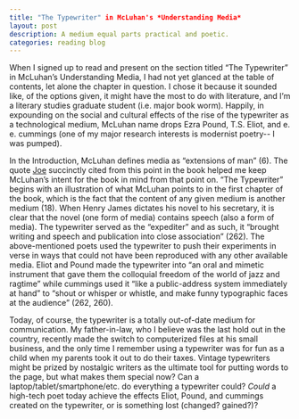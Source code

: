 ```yaml
---
title: "The Typewriter" in McLuhan's *Understanding Media*
layout: post
description: A medium equal parts practical and poetic.
categories: reading blog
---
```

When I signed up to read and present on the section titled “The Typewriter” in McLuhan’s Understanding Media, I had not yet glanced at the table of contents, let alone the chapter in question. I chose it because it sounded like, of the options given, it might have the most to do with literature, and I’m a literary studies graduate student (i.e. major book worm). Happily, in expounding on the social and cultural effects of the rise of the typewriter as a technological medium, McLuhan name drops Ezra Pound, T.S. Eliot, and e. e. cummings (one of my major research interests is modernist poetry-- I was pumped).

In the Introduction, McLuhan defines media as “extensions of man” (6). The quote [Joe]( http://joetorok.github.io/blog/2016-01-27/understanding-media-response.html) succinctly cited from this point in the book helped me keep McLuhan’s intent for the book in mind from that point on. “The Typewriter” begins with an illustration of what McLuhan points to in the first chapter of the book, which is the fact that the content of any given medium is another medium (18). When Henry James dictates his novel to his secretary, it is clear that the novel (one form of media) contains speech (also a form of media). The typewriter served as the “expediter” and as such, it “brought writing and speech and publication into close association” (262). The above-mentioned poets used the typewriter to push their experiments in verse in ways that could not have been reproduced with any other available media. Eliot and Pound made the typewriter into “an oral and mimetic instrument that gave them the colloquial freedom of the world of jazz and ragtime” while cummings used it “like a public-address system immediately at hand” to “shout or whisper or whistle, and make funny typographic faces at the audience” (262, 260).

Today, of course, the typewriter is a totally out-of-date medium for communication. My father-in-law, who I believe was the last hold out in the country, recently made the switch to computerized files at his small business, and the only time I remember using a typewriter was for fun as a child when my parents took it out to do their taxes. Vintage typewriters might be prized by nostalgic writers as the ultimate tool for putting words to the page, but what makes them special now? Can a laptop/tablet/smartphone/etc. do everything a typewriter could? *Could* a high-tech poet today achieve the effects Eliot, Pound, and cummings created on the typewriter, or is something lost (changed? gained?)?
